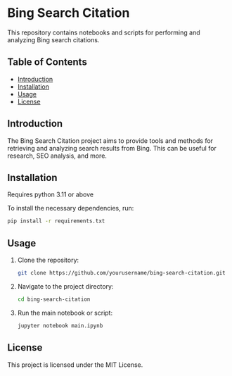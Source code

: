 # Bing Search Citation

This repository contains notebooks and scripts for performing and analyzing Bing search citations.

## Table of Contents

- [Introduction](#introduction)
- [Installation](#installation)
- [Usage](#usage)
- [License](#license)

## Introduction

The Bing Search Citation project aims to provide tools and methods for retrieving and analyzing search results from Bing. This can be useful for research, SEO analysis, and more.

## Installation

Requires python 3.11 or above

To install the necessary dependencies, run:

```bash
pip install -r requirements.txt
```

## Usage

1. Clone the repository:
    ```bash
    git clone https://github.com/yourusername/bing-search-citation.git
    ```
2. Navigate to the project directory:
    ```bash
    cd bing-search-citation
    ```
3. Run the main notebook or script:
    ```bash
    jupyter notebook main.ipynb
    ```

## License

This project is licensed under the MIT License.